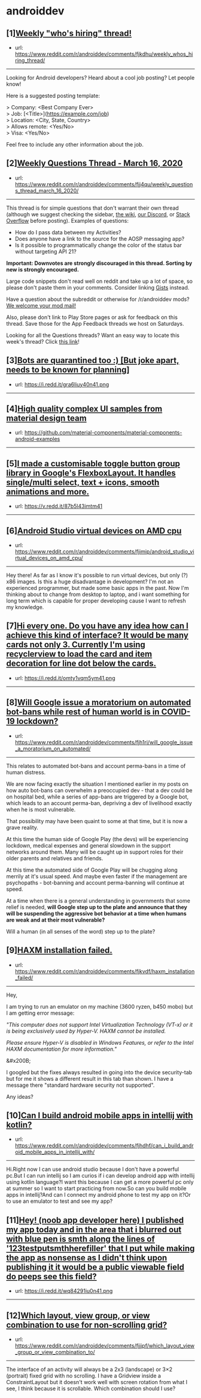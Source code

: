 # androiddev
## [1][Weekly "who's hiring" thread!](https://www.reddit.com/r/androiddev/comments/fjkdhu/weekly_whos_hiring_thread/)
- url: https://www.reddit.com/r/androiddev/comments/fjkdhu/weekly_whos_hiring_thread/
---
Looking for Android developers? Heard about a cool job posting? Let people know!

Here is a suggested posting template:

&gt; Company: &lt;Best Company Ever&gt;  
&gt; Job: [&lt;Title&gt;]\(https://example.com/job)  
&gt; Location: &lt;City, State, Country&gt;  
&gt; Allows remote: &lt;Yes/No&gt;  
&gt; Visa: &lt;Yes/No&gt;  

Feel free to include any other information about the job.
## [2][Weekly Questions Thread - March 16, 2020](https://www.reddit.com/r/androiddev/comments/fjj4qu/weekly_questions_thread_march_16_2020/)
- url: https://www.reddit.com/r/androiddev/comments/fjj4qu/weekly_questions_thread_march_16_2020/
---
This thread is for simple questions that don't warrant their own thread (although we suggest checking the sidebar, [the wiki](http://www.reddit.com/r/androiddev/wiki/), [our Discord](https://discord.gg/D2cNrqX), or [Stack Overflow](http://stackoverflow.com) before posting). Examples of questions:

* How do I pass data between my Activities?
* Does anyone have a link to the source for the AOSP messaging app?
* Is it possible to programmatically change the color of the status bar without targeting API 21?

**Important: Downvotes are strongly discouraged in this thread. Sorting by new is strongly encouraged.**

Large code snippets don't read well on reddit and take up a lot of space, so please don't paste them in your comments. Consider linking [Gists](https://gist.github.com) instead.

Have a question about the subreddit or otherwise for /r/androiddev mods? [We welcome your mod mail!](http://www.reddit.com/message/compose?to=%2Fr%2Fandroiddev)

Also, please don't link to Play Store pages or ask for feedback on this thread. Save those for the App Feedback threads we host on Saturdays.

Looking for all the Questions threads? Want an easy way to locate this week's thread? Click [this link](https://www.reddit.com/r/androiddev/search?q=title%3A%22questions+thread%22+author%3A%22AutoModerator%22&amp;restrict_sr=on&amp;sort=new&amp;t=all)!
## [3][Bots are quarantined too :) [But joke apart, needs to be known for planning]](https://www.reddit.com/r/androiddev/comments/fji4jx/bots_are_quarantined_too_but_joke_apart_needs_to/)
- url: https://i.redd.it/gra6liuy40n41.png
---

## [4][High quality complex UI samples from material design team](https://www.reddit.com/r/androiddev/comments/fj5r8f/high_quality_complex_ui_samples_from_material/)
- url: https://github.com/material-components/material-components-android-examples
---

## [5][I made a customisable toggle button group library in Google's FlexboxLayout. It handles single/multi select, text + icons, smooth animations and more.](https://www.reddit.com/r/androiddev/comments/fizywq/i_made_a_customisable_toggle_button_group_library/)
- url: https://v.redd.it/87b5l43imtm41
---

## [6][Android Studio virtual devices on AMD cpu](https://www.reddit.com/r/androiddev/comments/fjimip/android_studio_virtual_devices_on_amd_cpu/)
- url: https://www.reddit.com/r/androiddev/comments/fjimip/android_studio_virtual_devices_on_amd_cpu/
---
Hey there! As far as I know it's possible to run virtual devices, but only (?) x86 images. Is this a huge disadvantage in development?
I'm not an experienced programmer, but made some basic apps in the past. Now I'm thinking about to change from desktop to laptop, and i want something for long term which is capable for proper developing cause I want to refresh my knowledge.
## [7][Hi every one. Do you have any idea how can I achieve this kind of interface? It would be many cards not only 3. Currently I'm using recyclerview to load the card and item decoration for line dot below the cards.](https://www.reddit.com/r/androiddev/comments/fjdlgo/hi_every_one_do_you_have_any_idea_how_can_i/)
- url: https://i.redd.it/omty1vqm5ym41.png
---

## [8][Will Google issue a moratorium on automated bot-bans while rest of human world is in COVID-19 lockdown?](https://www.reddit.com/r/androiddev/comments/fjh1ri/will_google_issue_a_moratorium_on_automated/)
- url: https://www.reddit.com/r/androiddev/comments/fjh1ri/will_google_issue_a_moratorium_on_automated/
---
This relates to automated bot-bans and account perma-bans in a time of human distress.

We are now facing exactly the situation I mentioned earlier in my posts on how auto bot-bans can overwhelm a preoccupied dev - that a dev could be on hospital bed, while a series of app-bans are triggered by a Google bot, which leads to an account perma-ban, depriving a dev of livelihood exactly when he is most vulnerable.

That possibility may have been quaint to some at that time, but it is now a grave reality.

At this time the human side of Google Play (the devs) will be experiencing lockdown, medical expenses and general slowdown in the support networks around them.  Many will be caught up in support roles for their older parents and relatives and friends.

At this time the automated side of Google Play will be chugging along merrily at it's usual speed.  And maybe even faster if the management are psychopaths - bot-banning and account perma-banning will continue at speed.

At a time when there is a general understanding in governments that some relief is needed, **will Google step up to the plate and announce that they will be suspending the aggressive bot behavior at a time when humans are weak and at their most vulnerable?**

Will a human (in all senses of the word) step up to the plate?
## [9][HAXM installation failed.](https://www.reddit.com/r/androiddev/comments/fjkvdf/haxm_installation_failed/)
- url: https://www.reddit.com/r/androiddev/comments/fjkvdf/haxm_installation_failed/
---
Hey,

I am trying to run an emulator on my machine (3600 ryzen, b450 mobo) but I am getting error message:  

*"This computer does not support Intel Virtualization Technology (VT-x) or it is being exclusively used by Hyper-V. HAXM cannot be installed.* 

*Please ensure Hyper-V is disabled in Windows Features, or refer to the Intel HAXM documentation for more information."*

&amp;#x200B;

I googled but the fixes always resulted in going into the device security-tab but for me it shows a different result in this tab than shown. I have a message there "standard hardware security not supported".  


Any ideas?
## [10][Can I build android mobile apps in intellij with kotlin?](https://www.reddit.com/r/androiddev/comments/fjhdhf/can_i_build_android_mobile_apps_in_intellij_with/)
- url: https://www.reddit.com/r/androiddev/comments/fjhdhf/can_i_build_android_mobile_apps_in_intellij_with/
---
Hi.Right now I can use android studio because I don't have a powerful pc.But I can run intellij so I am curios if i can develop android app with intellij using kotlin language?I want this because I can get a more powerful pc only at summer so I want to start practicing from now.So can you build mobile apps in intellij?And can I connect my android phone to test my app on it?Or to use an emulator to test and see my app?
## [11][Hey! (noob app developer here) I published my app today and in the area that i blurred out with blue pen is smth along the lines of '123testputsmthherefiller' that I put while making the app as nonsense as I didn't think upon publishing it it would be a public viewable field do peeps see this field?](https://www.reddit.com/r/androiddev/comments/fjjm8m/hey_noob_app_developer_here_i_published_my_app/)
- url: https://i.redd.it/wq84291iu0n41.png
---

## [12][Which layout, view group, or view combination to use for non-scrolling grid?](https://www.reddit.com/r/androiddev/comments/fjjjpf/which_layout_view_group_or_view_combination_to/)
- url: https://www.reddit.com/r/androiddev/comments/fjjjpf/which_layout_view_group_or_view_combination_to/
---
The interface of an activity will always be a 2x3 (landscape) or 3×2 (portrait) fixed grid with no scrolling. I have a Gridview inside a ConstraintLayout but it doesn't work well with screen rotation from what I see, I think because it is scrollable. Which combination should I use?

